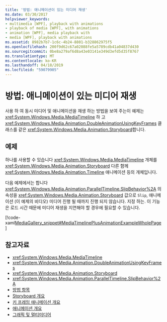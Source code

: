```yaml
---
title: '방법: 애니메이션이 있는 미디어 재생'
ms.date: 03/30/2017
helpviewer_keywords:
- multimedia [WPF], playback with animations
- playback of media [WPF], with animations
- animation [WPF], media playback with
- media [WPF], playback with animations
ms.assetid: 8982b7b7-1c6c-4b24-8801-b328862975f5
ms.openlocfilehash: 200f9d62c67a02088fe5a5789cdb41a04837d430
ms.sourcegitcommit: 0be8a279af6d8a43e03141e349d3efd5d35f8767
ms.translationtype: MT
ms.contentlocale: ko-KR
ms.lasthandoff: 04/18/2019
ms.locfileid: "59079905"
---
```

# <a name="how-to-play-media-with-animations"></a>방법: 애니메이션이 있는 미디어 재생
사용 하 여 동시 미디어 및 애니메이션을 재생 하는 방법을 보여 주는이 예제는 <xref:System.Windows.Media.MediaTimeline> 하 고 <xref:System.Windows.Media.Animation.DoubleAnimationUsingKeyFrames> 클래스를 같은 <xref:System.Windows.Media.Animation.Storyboard>합니다.  
  
## <a name="example"></a>예제  
 하나를 사용할 수 있습니다 <xref:System.Windows.Media.MediaTimeline> 개체를 <xref:System.Windows.Media.Animation.Storyboard> 다른 함께 <xref:System.Windows.Media.Animation.Timeline> 애니메이션 등의 개체입니다.  
  
 다음 예제에서는 합니다 <xref:System.Windows.Media.Animation.ParallelTimeline.SlipBehavior%2A> 의 속성을 <xref:System.Windows.Media.Animation.Storyboard> 값으로 `Slip`, 애니메이션 (이 예제의 비디오) 미디어 진행 될 때까지 진행 되지 않습니다. 지정 하는. 이 기능은 로드 시간 때문에 미디어 재생을 지연해야 할 경우에 필요할 수 있습니다.  
  
 [!code-xaml[MediaGallery_snippet#MediaTimelinePlusAnimationExampleWholePage](~/samples/snippets/csharp/VS_Snippets_Wpf/MediaGallery_snippet/CSharp/MediaTimelinePlusAnimationExample.xaml#mediatimelineplusanimationexamplewholepage)]  
  
## <a name="see-also"></a>참고자료

- <xref:System.Windows.Media.MediaTimeline>
- <xref:System.Windows.Media.Animation.DoubleAnimationUsingKeyFrames>
- <xref:System.Windows.Media.Animation.Storyboard>
- <xref:System.Windows.Media.Animation.ParallelTimeline.SlipBehavior%2A>
- [방법 항목](audio-and-video-how-to-topics.md)
- [Storyboard 개요](storyboards-overview.md)
- [키 프레임 애니메이션 개요](key-frame-animations-overview.md)
- [애니메이션 개요](animation-overview.md)
- [그래픽 및 멀티미디어](index.md)
